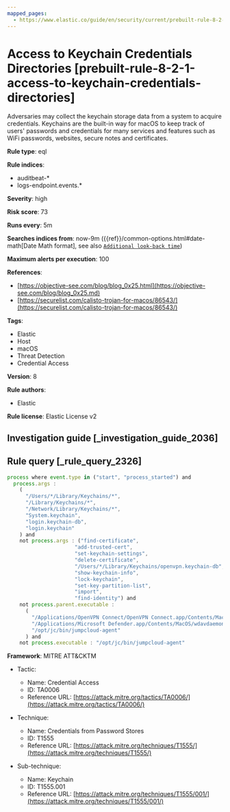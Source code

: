 ```yaml
---
mapped_pages:
  - https://www.elastic.co/guide/en/security/current/prebuilt-rule-8-2-1-access-to-keychain-credentials-directories.html
---
```


# Access to Keychain Credentials Directories [prebuilt-rule-8-2-1-access-to-keychain-credentials-directories]

Adversaries may collect the keychain storage data from a system to acquire credentials. Keychains are the built-in way for macOS to keep track of users' passwords and credentials for many services and features such as WiFi passwords, websites, secure notes and certificates.

**Rule type**: eql

**Rule indices**:

* auditbeat-*
* logs-endpoint.events.*

**Severity**: high

**Risk score**: 73

**Runs every**: 5m

**Searches indices from**: now-9m ({{ref}}/common-options.html#date-math[Date Math format], see also [`Additional look-back time`](docs-content://solutions/security/detect-and-alert/create-detection-rule.md#rule-schedule))

**Maximum alerts per execution**: 100

**References**:

* [https://objective-see.com/blog/blog_0x25.html](https://objective-see.com/blog/blog_0x25.md)
* [https://securelist.com/calisto-trojan-for-macos/86543/](https://securelist.com/calisto-trojan-for-macos/86543/)

**Tags**:

* Elastic
* Host
* macOS
* Threat Detection
* Credential Access

**Version**: 8

**Rule authors**:

* Elastic

**Rule license**: Elastic License v2

## Investigation guide [_investigation_guide_2036]



## Rule query [_rule_query_2326]

```js
process where event.type in ("start", "process_started") and
  process.args :
    (
      "/Users/*/Library/Keychains/*",
      "/Library/Keychains/*",
      "/Network/Library/Keychains/*",
      "System.keychain",
      "login.keychain-db",
      "login.keychain"
    ) and
    not process.args : ("find-certificate",
                      "add-trusted-cert",
                      "set-keychain-settings",
                      "delete-certificate",
                      "/Users/*/Library/Keychains/openvpn.keychain-db",
                      "show-keychain-info",
                      "lock-keychain",
                      "set-key-partition-list",
                      "import",
                      "find-identity") and
    not process.parent.executable :
      (
        "/Applications/OpenVPN Connect/OpenVPN Connect.app/Contents/MacOS/OpenVPN Connect",
        "/Applications/Microsoft Defender.app/Contents/MacOS/wdavdaemon_enterprise.app/Contents/MacOS/wdavdaemon_enterprise",
        "/opt/jc/bin/jumpcloud-agent"
      ) and
    not process.executable : "/opt/jc/bin/jumpcloud-agent"
```

**Framework**: MITRE ATT&CKTM

* Tactic:

    * Name: Credential Access
    * ID: TA0006
    * Reference URL: [https://attack.mitre.org/tactics/TA0006/](https://attack.mitre.org/tactics/TA0006/)

* Technique:

    * Name: Credentials from Password Stores
    * ID: T1555
    * Reference URL: [https://attack.mitre.org/techniques/T1555/](https://attack.mitre.org/techniques/T1555/)

* Sub-technique:

    * Name: Keychain
    * ID: T1555.001
    * Reference URL: [https://attack.mitre.org/techniques/T1555/001/](https://attack.mitre.org/techniques/T1555/001/)



